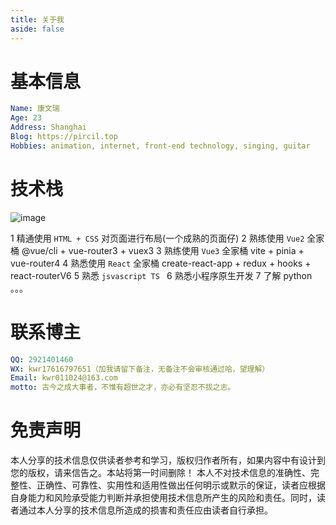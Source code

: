 ```yaml
---
title: 关于我
aside: false
---
```


# 基本信息

```yaml
Name: 康文瑞
Age: 23
Address: Shanghai
Blog: https://pircil.top
Hobbies: animation, internet, front-end technology, singing, guitar
```

# 技术栈

![image](http://lc-u11PV6WA.cn-n1.lcfile.com/4yPgvYrxpUGIVlCRwg7IdXF0ThLjDPbB/user.jpg)

1 精通使用 `HTML + CSS` 对页面进行布局(一个成熟的页面仔)
2 熟练使用 `Vue2` 全家桶 @vue/cli + vue-router3 + vuex3
3 熟练使用 `Vue3` 全家桶 vite + pinia + vue-router4
4 熟悉使用 `React` 全家桶 create-react-app + redux + hooks + react-routerV6
5 熟悉 `jsvascript TS `
6 熟悉小程序原生开发 
7 了解 python
。。。

# 联系博主

```yaml
QQ: 2921401460
WX: kwr17616797651（加我请留下备注，无备注不会审核通过哈，望理解）
Email: kwr011024@163.com
motto: 古今之成大事者，不惟有超世之才，亦必有坚忍不拔之志。
```

# 免责声明

本人分享的技术信息仅供读者参考和学习，版权归作者所有，如果内容中有设计到您的版权，请来信告之。本站将第一时间删除！
本人不对技术信息的准确性、完整性、正确性、可靠性、实用性和适用性做出任何明示或默示的保证，读者应根据自身能力和风险承受能力判断并承担使用技术信息所产生的风险和责任。同时，读者通过本人分享的技术信息所造成的损害和责任应由读者自行承担。